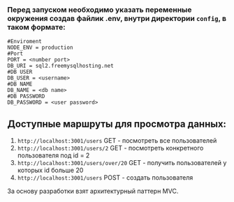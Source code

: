 ### Перед запуском необходимо указать переменные окружения создав файлик .env, внутри директории `config`, в таком формате:

```.env
#Enviroment
NODE_ENV = production
#Port
PORT = <number port>
DB_URI = sql2.freemysqlhosting.net
#DB USER
DB_USER = <username>
#DB NAME
DB_NAME = <db name>
#DB PASSWORD
DB_PASSWORD = <user password>
```

## Доступные маршруты для просмотра данных:

1. `http://localhost:3001/users` GET - посмотреть все пользователей
2. `http://localhost:3001/users/2` GET - посмотреть конкретного пользователя под id = 2
3. `http://localhost:3001/users/over/20` GET - получить пользователей у которых id больше 20
4. `http://localhost:3001/users` POST - создать пользователя

За основу разработки взят архитектурный паттерн MVC.
